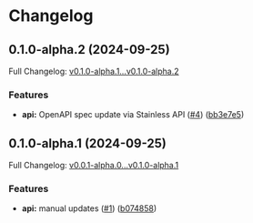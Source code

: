 # Changelog

## 0.1.0-alpha.2 (2024-09-25)

Full Changelog: [v0.1.0-alpha.1...v0.1.0-alpha.2](https://github.com/Find-AI/find-ai-node/compare/v0.1.0-alpha.1...v0.1.0-alpha.2)

### Features

* **api:** OpenAPI spec update via Stainless API ([#4](https://github.com/Find-AI/find-ai-node/issues/4)) ([bb3e7e5](https://github.com/Find-AI/find-ai-node/commit/bb3e7e5630b7be56d312b3dd7f2224396f044ece))

## 0.1.0-alpha.1 (2024-09-25)

Full Changelog: [v0.0.1-alpha.0...v0.1.0-alpha.1](https://github.com/Find-AI/find-ai-node/compare/v0.0.1-alpha.0...v0.1.0-alpha.1)

### Features

* **api:** manual updates ([#1](https://github.com/Find-AI/find-ai-node/issues/1)) ([b074858](https://github.com/Find-AI/find-ai-node/commit/b0748585e018b0680a1944677cd6c3232b304362))
